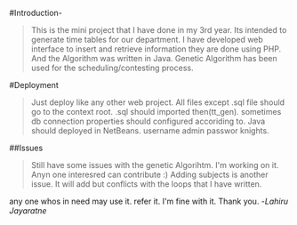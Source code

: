 #Introduction-
>This is the mini project that I have done in my 3rd year. Its intended to generate time tables for our department. I have developed web interface to insert and retrieve information they are done using PHP. And the Algorithm was written in Java. Genetic Algorithm has been used for the scheduling/contesting process.

#Deployment
>Just deploy like any other web project. All files except .sql file should go to the context root. .sql should imported then(tt_gen). sometimes db connection properties should configured accoriding to.
>Java should deployed in NetBeans.
> username admin passwor knights.

##Issues
> Still have some issues with the genetic Algorihtm. I'm working on it. Anyn one interesred can contribute :) 
> Adding subjects is another issue.  It will add but conflicts with the loops that  I have written.

any one whos in need may use it. refer it. I'm fine with it. Thank you.
-*Lahiru Jayaratne*